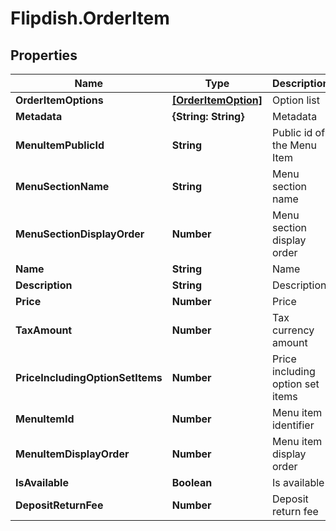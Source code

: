 # Flipdish.OrderItem

## Properties

Name | Type | Description | Notes
------------ | ------------- | ------------- | -------------
**OrderItemOptions** | [**[OrderItemOption]**](OrderItemOption.md) | Option list | [optional] 
**Metadata** | **{String: String}** | Metadata | [optional] 
**MenuItemPublicId** | **String** | Public id of the Menu Item | [optional] 
**MenuSectionName** | **String** | Menu section name | [optional] 
**MenuSectionDisplayOrder** | **Number** | Menu section display order | [optional] 
**Name** | **String** | Name | [optional] 
**Description** | **String** | Description | [optional] 
**Price** | **Number** | Price | [optional] 
**TaxAmount** | **Number** | Tax currency amount | [optional] 
**PriceIncludingOptionSetItems** | **Number** | Price including option set items | [optional] 
**MenuItemId** | **Number** | Menu item identifier | [optional] 
**MenuItemDisplayOrder** | **Number** | Menu item display order | [optional] 
**IsAvailable** | **Boolean** | Is available | [optional] 
**DepositReturnFee** | **Number** | Deposit return fee | [optional] 


